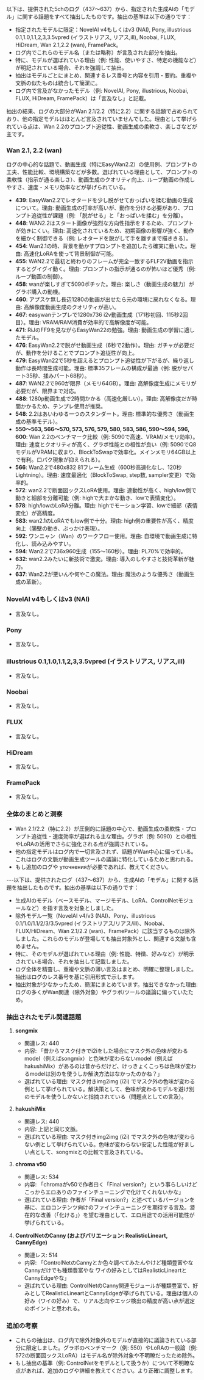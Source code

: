 以下は、提供された5chのログ（437〜637）から、指定された生成AIの「モデル」に関する話題をすべて抽出したものです。抽出の基準は以下の通りです：

- 指定されたモデルに限定：NovelAI v4もしくはv3 (NAI), Pony, illustrious 0.1,1.0,1.1,2,3,3.5vpred (イラストリアス, リアス,ill), Noobai, FLUX, HiDream, Wan 2.1,2.2 (wan), FramePack。
- ログ内でこれらのモデル名（または略称）が言及された部分を抽出。
- 特に、モデルが選ばれている理由（例: 性能、使いやすさ、特定の機能など）が明記されている場合、それを強調して抽出。
- 抽出はモデルごとにまとめ、関連するレス番号と内容を引用・要約。重複や文脈の似たものは統合して簡潔に。
- ログ内で言及がなかったモデル（例: NovelAI, Pony, illustrious, Noobai, FLUX, HiDream, FramePack）は「言及なし」と記載。

抽出の結果、ログの大部分がWan 2.1/2.2（特に2.2）に関する話題で占められており、他の指定モデルはほとんど言及されていませんでした。理由として挙げられている点は、Wan 2.2のプロンプト追従性、動画生成の柔軟さ、楽しさなどが主です。

### Wan 2.1, 2.2 (wan)
ログの中心的な話題で、動画生成（特にEasyWan2.2）の使用例、プロンプトの工夫、性能比較、環境構築などが多数。選ばれている理由として、プロンプトの柔軟性（指示が通る楽しさ）、動画生成のクオリティ向上、ループ動画の作成しやすさ、速度・メモリ効率などが挙げられている。

- **439**: EasyWan2.2でレオタードを少し脱がせておっぱいを揉む動画の生成について。理由: 動画生成の打率が高いが、動作を分ける必要があり、プロンプト追従性が課題（例: 「脱がせる」と「おっぱいを揉む」を分離）。
- **448**: WAN2.2はスタート画像が強烈な方向性指示をするため、プロンプトが効きにくい。理由: 高速化されているため、初期画像の影響が強く、動作を細かく制御できる（例: レオタードを脱がして手を離すまで描ききる）。
- **454**: Wan2.1の時、背景を動かすプロンプトを追加したら確実に動いた。理由: 高速化LoRAを使って背景制御が可能。
- **455**: WAN2.2で最初と終わりのフレームが完全一致するFLF2V動画を指示するとグイグイ動く。理由: プロンプトの指示が通るのが怖いほど優秀（例: ループ動画の制御）。
- **458**: wanが楽しすぎて5090ポチッた。理由: 楽しさ（動画生成の魅力）がグラボ購入の動機。
- **460**: アプスケ無し長辺1280の動画が出せたら元の環境に戻れなくなる。理由: 高解像度動画生成のクオリティが高い。
- **467**: easywanテンプレで1280x736 i2v動画生成（171秒初回、115秒2回目）。理由: VRAM/RAM消費が効率的で高解像度が可能。
- **471**: RiJのFF9を見ながらEasyWan22の勉強。理由: 動画生成の学習に適したモデル。
- **476**: EasyWan2.2で脱がせ動画生成（6秒で2動作）。理由: ガチャが必要だが、動作を分けることでプロンプト追従性が向上。
- **479**: EasyWan22で5秒を超えるとプロンプト追従性が下がるが、繰り返し動作は長時間生成可能。理由: 標準35フレームの構成が最適（例: 脱がせパート35秒、揉みパート68秒）。
- **487**: WAN2.2で960が限界（メモリ64GB）。理由: 高解像度生成にメモリが必要だが、限界まで対応。
- **488**: 1280p動画生成で2時間かかる（高速化厳しい）。理由: 高解像度だが時間かかるため、テンプレ使用が推奨。
- **548**: 2.2はあいわゆる一つのスタンダート。理由: 標準的な優秀さ（動画生成の基準モデル）。
- **550〜563, 566〜570, 573, 576, 579, 580, 583, 586, 590〜594, 596, 600**: Wan 2.2のベンチマーク比較（例: 5090で高速、VRAM/メモリ効率）。理由: 速度とクオリティが高く、グラボ性能との相性が良い（例: 5090でQ8モデルがVRAMに収まり、BlockToSwapで効率化。メインメモリ64GB以上で有利。口パク現象が抑えられる）。
- **566**: Wan2.2で480x832 81フレーム生成（600秒高速化なし、120秒Lightning）。理由: 速度最適化（BlockToSwap, step数, sampler変更）で効率的。
- **572**: wan2.2で断面図ックスLoRA使用。理由: 連動性が高く、high/low側で動きと細部を分離可能（例: highで大まかな動き、lowで表情変化）。
- **578**: high/lowのLoRA分離。理由: highでモーション学習、lowで細部（表情変化）が高精度。
- **583**: wan2.1のLoRAでもlow側で十分。理由: high側の重要性が高く、精度向上（腸壁の動き、ぶっかけ表現）。
- **592**: ワンニャン（Wan）のワークフロー使用。理由: 自環境で動画生成に特化し、読み込みやすい。
- **594**: Wan2.2で736x960生成（155〜160秒）。理由: PL70%で効率的。
- **632**: wan2.2みたいに新技術で激変。理由: 導入のしやすさと技術革新が魅力。
- **637**: Wan2.2が悪いんや何やこの魔法。理由: 魔法のような優秀さ（動画生成の革新）。

### NovelAI v4もしくはv3 (NAI)
- 言及なし。

### Pony
- 言及なし。

### illustrious 0.1,1.0,1.1,2,3,3.5vpred (イラストリアス, リアス,ill)
- 言及なし。

### Noobai
- 言及なし。

### FLUX
- 言及なし。

### HiDream
- 言及なし。

### FramePack
- 言及なし。

### 全体のまとめと洞察
- Wan 2.1/2.2（特に2.2）が圧倒的に話題の中心で、動画生成の柔軟性・プロンプト追従性・速度効率が選ばれる主な理由。グラボ（例: 5090）との相性やLoRAの活用でさらに強化される点が強調されている。
- 他の指定モデルはログ内で一切言及されず、話題がWan中心に偏っている。これはログの文脈が動画生成ツールの議論に特化しているためと思われる。
- もし追加のログや уточненияが必要であれば、教えてください。

---以下は、提供されたログ（437〜637）から、生成AIの「モデル」に関する話題を抽出したものです。抽出の基準は以下の通りです：

- 生成AIのモデル（ベースモデル、マージモデル、LoRA、ControlNetモジュールなど）を指す言及を対象としました。
- 除外モデル一覧（NovelAI v4/v3 (NAI)、Pony、illustrious 0.1/1.0/1.1/2/3/3.5vpred (イラストリアス/リアス/ill)、Noobai、FLUX/HiDream、Wan 2.1/2.2 (wan)、FramePack）に該当するものは除外しました。これらのモデルが登場しても抽出対象外とし、関連する文脈も含めません。
- 特に、そのモデルが選ばれている理由（例: 性能、特徴、好みなど）が明示されている場合、それを抽出して記載しました。
- ログ全体を精査し、重複や文脈の薄い言及はまとめ、明確に整理しました。抽出はログのレス番号を基に引用形式で示します。
- 抽出対象が少なかったため、簡潔にまとめています。抽出できなかった理由: ログの多くがWan関連（除外対象）やグラボ/ツールの議論に偏っていたため。

### 抽出されたモデル関連話題
1. **songmix**  
   - 関連レス: 440  
   - 内容: 「昔からマスク付きでi2iをした場合にマスク外の色味が変わるmodel（例えばsongmix）と色味が変わらないmodel（例えばhakushiMix）があるのは昔からだけど、けっきょくこっちは色味が変わるmodelは別のを使うしか解決方法はなかったのかね？」  
   - 選ばれている理由: マスク付きimg2img (i2i) でマスク外の色味が変わる例として挙げられている。解決策として、色味が変わるモデルを避け別のモデルを使うしかないと指摘されている（問題点としての言及）。

2. **hakushiMix**  
   - 関連レス: 440  
   - 内容: 上記と同じ文脈。  
   - 選ばれている理由: マスク付きimg2img (i2i) でマスク外の色味が変わらない例として挙げられている。色味が変わらない安定した性能が好ましい点として、songmixとの比較で言及されている。

3. **chroma v50**  
   - 関連レス: 534  
   - 内容: 「chromaがv50で作者曰く「Final version?」という事らしいけど こっからエロありのファインチューニングで化けてくれないかな」  
   - 選ばれている理由: 作者が「Final version?」と述べているバージョンを基に、エロコンテンツ向けのファインチューニングを期待する言及。潜在的な改善（「化ける」）を望む理由として、エロ用途での活用可能性が挙げられている。

4. **ControlNetのCanny (およびバリエーション: RealisticLineart, CannyEdge)**  
   - 関連レス: 514  
   - 内容: 「ControlNetのCannyとか色々調べてみたんやけど種類豊富やな Cannyだけでも種類豊富やな ワイの好みとしてはRealisticLineartとCannyEdgeやな」  
   - 選ばれている理由: ControlNetのCanny関連モジュールが種類豊富で、好みとしてRealisticLineartとCannyEdgeが挙げられている。理由は個人の好み（ワイの好み）で、リアル志向やエッジ検出の精度が高い点が選定のポイントと思われる。

### 追加の考察
- これらの抽出は、ログ内で除外対象外のモデルが直接的に議論されている部分に限定しました。グラボのベンチマーク（例: 550）やLoRAの一般論（例: 572の断面図ックスLoRA）はモデル名が除外対象や不明瞭だったため除外。
- もし抽出の基準（例: ControlNetをモデルとして扱うか）について不明瞭な点があれば、追加のログや詳細を教えてください。より正確に調整します。